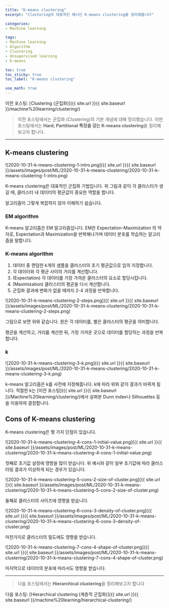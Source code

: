 ```yaml
---
title: "K-means clustering"
excerpt: "Clustering의 대표적인 예시인 K-means clustering을 정리해봅니다"

categories:
- Machine learning

tags:
- Machine learning
- Algorithm
- Clustering
- Unsupervised learning
- K-means

toc: true
toc_sticky: true
toc_label: "K-means clustering"

use_math: true
---
```


이전 포스팅: [Clustering (군집화)]({{ site.url }}{{ site.baseurl }}/machine%20learning/clustering/)

> 이전 포스팅에서는 군집화 (Clustering)의 기본 개념에 대해 정리했습니다.
> 이번 포스팅에서는 **Hard, Partitional 특징을 갖는 K-means clustering**을 정리해보고자 합니다.

---

## K-means clustering

![2020-10-31-k-means-clustering-1-intro.png]({{ site.url }}{{ site.baseurl }}/assets/images/post/ML/2020-10-31-k-means-clustering/2020-10-31-k-means-clustering-1-intro.png)

K-means clustering은 대표적인 군집화 기법입니다. 위 그림과 같이 각 클러스터가 생길 때, 클러스터 내 데이터의 평균값이 중요한 역할을 합니다.

알고리즘이 그렇게 복잡하지 않아 이해하기 쉽습니다.

### EM algorithm

K-means 알고리즘은 EM 알고리즘입니다. EM은 Expectation-Maximization 의 약자로, Expectation과 Maximization을 반복해나가며 데이터 분포를 학습하는 알고리즘을 말합니다.

### K-means algorithm

1. 데이터 중 랜덤한 k개의 샘플을 클러스터의 초기 평균값으로 임의 지정합니다.
2. 각 데이터와 각 평균 사이의 거리를 계산합니다.
3. (Expectation) 각 데이터를 가장 가까운 클러스터의 요소로 할당시킵니다.
4. (Maximization) 클러스터의 평균을 다시 계산합니다.
5. 군집화 결과에 변화가 없을 때까지 2-4 과정을 반복합니다.

![2020-10-31-k-means-clustering-2-steps.png]({{ site.url }}{{ site.baseurl }}/assets/images/post/ML/2020-10-31-k-means-clustering/2020-10-31-k-means-clustering-2-steps.png)

그림으로 보면 위와 같습니다. 원은 각 데이터를, 별은 클러스터의 평균을 의미합니다.

평균을 계산하고, 거리를 계산한 뒤, 가장 가까운 곳으로 데이터를 할당하는 과정을 반복합니다.

### k

![2020-10-31-k-means-clustering-3-k.png]({{ site.url }}{{ site.baseurl }}/assets/images/post/ML/2020-10-31-k-means-clustering/2020-10-31-k-means-clustering-3-k.png)

k-means 알고리즘은 k를 사전에 지정해줍니다. k에 따라 위와 같이 결과가 바뀌게 됩니다. 적절한 k는 [이전 포스팅]({{ site.url }}{{ site.baseurl }}/Machine%20learning/clustering/)에서 살펴본 Dunn index나 Silhouettes 등을 이용하여 결정합니다.

## Cons of K-means clustering

K-means clustering은 몇 가지 단점이 있습니다.

![2020-10-31-k-means-clustering-4-cons-1-initial-value.png]({{ site.url }}{{ site.baseurl }}/assets/images/post/ML/2020-10-31-k-means-clustering/2020-10-31-k-means-clustering-4-cons-1-initial-value.png)

첫째로 초기값 설정에 영향을 많이 받습니다. 위 예시와 같이 일부 초기값에 따라 클러스터링 결과가 이상하게 되는 경우가 있습니다.

![2020-10-31-k-means-clustering-5-cons-2-size-of-cluster.png]({{ site.url }}{{ site.baseurl }}/assets/images/post/ML/2020-10-31-k-means-clustering/2020-10-31-k-means-clustering-5-cons-2-size-of-cluster.png)

둘째로 클러스터의 사이즈에 영향을 받습니다.

![2020-10-31-k-means-clustering-6-cons-3-density-of-cluster.png]({{ site.url }}{{ site.baseurl }}/assets/images/post/ML/2020-10-31-k-means-clustering/2020-10-31-k-means-clustering-6-cons-3-density-of-cluster.png)

마찬가지로 클러스터의 밀도에도 영향을 받습니다.

![2020-10-31-k-means-clustering-7-cons-4-shape-of-cluster.png]({{ site.url }}{{ site.baseurl }}/assets/images/post/ML/2020-10-31-k-means-clustering/2020-10-31-k-means-clustering-7-cons-4-shape-of-cluster.png)

마지막으로 데이터의 분포에 따라서도 영향을 받습니다.

---

> 다음 포스팅에서는 **Hierarchical clustering**을 정리해보고자 합니다

다음 포스팅: [Hierarchical clustering (계층적 군집화)]({{ site.url }}{{ site.baseurl }}/machine%20learning/hierarchical-clustering/)